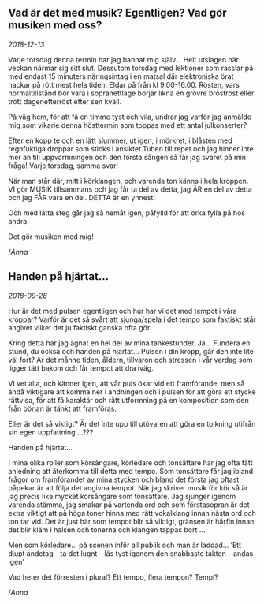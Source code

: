 ## Vad är det med musik? Egentligen? Vad gör musiken med oss?
*2018-12-13*

Varje torsdag denna termin har jag bannat mig själv... Helt utslagen när veckan närmar sig sitt slut. Dessutom torsdag med lektioner som rasslar på med endast 15 minuters näringsintag i en matsal där elektroniska örat hackar på rött mest hela tiden. Eldar på från kl 9.00-16.00. Rösten, vars normaltillstånd bör vara i sopranettläge börjar likna en grövre bröströst eller trött dagenefterröst efter sen kväll.

På väg hem, för att få en timme tyst och vila, undrar jag varför jag anmälde mig som vikarie denna hösttermin som toppas med ett antal julkonserter?

Efter en kopp te och en lätt slummer, ut igen, i mörkret, i blåsten med regnfuktiga droppar som sticks i ansiktet.Tuben till repet och jag hinner inte mer än till uppvärmningen och den första sången så får jag svaret på min fråga! Varje torsdag, samma svar!

När man står där, mitt i körklangen, och varenda ton känns i hela kroppen. VI gör MUSIK tillsammans och jag får ta del av detta, jag ÄR en del av detta och jag FÅR vara en del. DETTA är en ynnest!

Och med lätta steg går jag så hemåt igen, påfylld för att orka fylla på hos andra.

Det gör musiken med mig!

/_Anna_

## Handen på hjärtat...
*2018-09-28*

Hur är det med pulsen egentligen och hur har vi det med tempot i våra kroppar? 
Varför är det så svårt att sjunga/spela i det tempo som faktiskt står angivet vilket det ju faktiskt ganska ofta gör.

Kring detta har jag ägnat en hel del av mina tankestunder. Ja… Fundera en stund, du också och handen på hjärtat… Pulsen i din kropp, går den inte lite väl fort?  Är det månne tiden, åldern, tillvaron och stressen i vår vardag som ligger tätt bakom och får tempot att dra iväg.

Vi vet alla, och känner igen, att vår puls ökar vid ett framförande, men så ändå viktigare att komma ner i andningen och i pulsen för att göra ett stycke rättvisa, för att få karaktär och rätt utformning på en komposition som den från början är tänkt att framföras.

Eller är det så viktigt? Är det inte upp till utövaren att göra en tolkning utifrån sin egen uppfattning….???

Handen på hjärtat…

I mina olika roller som körsångare, körledare och tonsättare har jag ofta fått anledning att återkomma till detta med tempo. Som tonsättare får jag ibland frågor om framförandet av mina stycken och bland det första jag oftast påpekar är att följa det angivna tempot. 
När jag skriver musik för kör så är jag precis lika mycket körsångare som tonsättare. Jag sjunger igenom varenda stämma, jag smakar på vartenda ord och som förstasopran är det extra viktigt att på höga toner hinna med rätt vokalklang innan nästa ord och ton tar vid. Det är just här som tempot blir så viktigt, gränsen är hårfin innan det blir kläm i halsen och tonerna och klangen tappas bort …

Men som körledare… på scenen inför all publik och man är laddad… 
’Ett djupt andetag - ta det lugnt – läs tyst igenom den snabbaste takten – andas igen’

Vad heter det förresten i plural? Ett tempo, flera tempon? Tempi?

/_Anna_ 